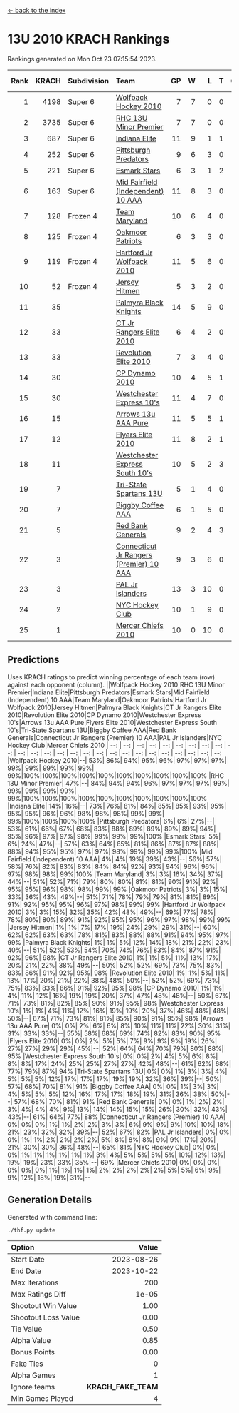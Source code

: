 [<- back to the index](readme.md)
# 13U 2010 KRACH Rankings
Rankings generated on Mon Oct 23 07:15:54 2023.

Rank|KRACH|Subdivision|Team|GP|W|L|T|OTW|OTL|SoS|Exp Wins|Win Diff
---:|---:|:---|:---|---:|---:|---:|---:|---:|---:|---:|---:|---:
1|4198|Super 6|[Wolfpack Hockey 2010](https://gamesheetstats.com/seasons/3664/teams/140960/schedule)|7|7|0|0|0|0|84|7.8|-0.0
2|3735|Super 6|[RHC 13U Minor Premier](https://gamesheetstats.com/seasons/3664/teams/140959/schedule)|7|7|0|0|1|0|74|7.8|-0.0
3|687|Super 6|[Indiana Elite](https://gamesheetstats.com/seasons/3664/teams/144350/schedule)|11|9|1|1|0|0|124|10.4|0.0
4|252|Super 6|[Pittsburgh Predators](https://gamesheetstats.com/seasons/3664/teams/140974/schedule)|9|6|3|0|0|0|239|6.9|0.0
5|221|Super 6|[Esmark Stars](https://gamesheetstats.com/seasons/3664/teams/140972/schedule)|6|3|1|2|0|0|220|4.9|0.0
6|163|Super 6|[Mid Fairfield (Independent) 10 AAA](https://gamesheetstats.com/seasons/3664/teams/140956/schedule)|11|8|3|0|1|0|722|8.8|-0.0
7|128|Frozen 4|[Team Maryland](https://gamesheetstats.com/seasons/3664/teams/140976/schedule)|10|6|4|0|1|0|719|6.8|-0.0
8|125|Frozen 4|[Oakmoor Patriots](https://gamesheetstats.com/seasons/3664/teams/162748/schedule)|6|3|3|0|0|0|271|3.9|0.0
9|119|Frozen 4|[Hartford Jr Wolfpack 2010](https://gamesheetstats.com/seasons/3664/teams/140957/schedule)|11|5|6|0|0|2|1365|5.8|-0.0
10|52|Frozen 4|[Jersey Hitmen](https://gamesheetstats.com/seasons/3664/teams/140961/schedule)|5|3|2|0|0|0|80|3.9|0.0
11|35||[Palmyra Black Knights](https://gamesheetstats.com/seasons/3664/teams/140973/schedule)|14|5|9|0|0|0|1101|5.9|0.0
12|33||[CT Jr Rangers Elite 2010](https://gamesheetstats.com/seasons/3664/teams/140955/schedule)|6|4|2|0|0|0|21|4.9|0.0
13|33||[Revolution Elite 2010](https://gamesheetstats.com/seasons/3664/teams/140975/schedule)|7|3|4|0|0|0|598|3.9|0.0
14|30||[CP Dynamo 2010](https://gamesheetstats.com/seasons/3664/teams/140968/schedule)|10|4|5|1|0|1|87|5.4|0.0
15|30||[Westchester Express 10's](https://gamesheetstats.com/seasons/3664/teams/140967/schedule)|11|4|7|0|0|0|385|4.8|-0.0
16|15||[Arrows 13u AAA Pure](https://gamesheetstats.com/seasons/3664/teams/140965/schedule)|11|5|5|1|0|0|29|6.4|0.0
17|12||[Flyers Elite 2010](https://gamesheetstats.com/seasons/3664/teams/140963/schedule)|11|8|2|1|0|0|5|9.4|0.0
18|11||[Westchester Express South 10's](https://gamesheetstats.com/seasons/3664/teams/140971/schedule)|10|5|2|3|0|0|20|7.4|0.0
19|7||[Tri-State Spartans 13U](https://gamesheetstats.com/seasons/3664/teams/144349/schedule)|5|1|4|0|1|0|180|1.9|0.0
20|7||[Biggby Coffee AAA](https://gamesheetstats.com/seasons/3664/teams/144347/schedule)|6|1|5|0|0|1|253|1.9|0.0
21|5||[Red Bank Generals](https://gamesheetstats.com/seasons/3664/teams/140962/schedule)|9|2|4|3|0|1|21|4.4|0.0
22|3||[Connecticut Jr Rangers (Premier) 10 AAA](https://gamesheetstats.com/seasons/3664/teams/140958/schedule)|9|3|6|0|0|0|18|3.9|0.0
23|3||[PAL Jr Islanders](https://gamesheetstats.com/seasons/3664/teams/140969/schedule)|13|3|10|0|0|0|19|3.9|0.0
24|2||[NYC Hockey Club](https://gamesheetstats.com/seasons/3664/teams/140966/schedule)|10|1|9|0|0|0|38|1.9|0.0
25|1||[Mercer Chiefs 2010](https://gamesheetstats.com/seasons/3664/teams/140964/schedule)|10|0|10|0|0|0|18|0.9|0.0

## Predictions
Uses KRACH ratings to predict winning percentage of each team (row) against each opponent (column).
||Wolfpack Hockey 2010|RHC 13U Minor Premier|Indiana Elite|Pittsburgh Predators|Esmark Stars|Mid Fairfield (Independent) 10 AAA|Team Maryland|Oakmoor Patriots|Hartford Jr Wolfpack 2010|Jersey Hitmen|Palmyra Black Knights|CT Jr Rangers Elite 2010|Revolution Elite 2010|CP Dynamo 2010|Westchester Express 10's|Arrows 13u AAA Pure|Flyers Elite 2010|Westchester Express South 10's|Tri-State Spartans 13U|Biggby Coffee AAA|Red Bank Generals|Connecticut Jr Rangers (Premier) 10 AAA|PAL Jr Islanders|NYC Hockey Club|Mercer Chiefs 2010
| --: | --: | --: | --: | --: | --: | --: | --: | --: | --: | --: | --: | --: | --: | --: | --: | --: | --: | --: | --: | --: | --: | --: | --: | --: | --: 
|Wolfpack Hockey 2010|--| 53%| 86%| 94%| 95%| 96%| 97%| 97%| 97%| 99%| 99%| 99%| 99%| 99%| 99%|100%|100%|100%|100%|100%|100%|100%|100%|100%|100%
|RHC 13U Minor Premier| 47%|--| 84%| 94%| 94%| 96%| 97%| 97%| 97%| 99%| 99%| 99%| 99%| 99%| 99%|100%|100%|100%|100%|100%|100%|100%|100%|100%|100%
|Indiana Elite| 14%| 16%|--| 73%| 76%| 81%| 84%| 85%| 85%| 93%| 95%| 95%| 95%| 96%| 96%| 98%| 98%| 98%| 99%| 99%| 99%|100%|100%|100%|100%
|Pittsburgh Predators|  6%|  6%| 27%|--| 53%| 61%| 66%| 67%| 68%| 83%| 88%| 89%| 89%| 89%| 89%| 94%| 95%| 96%| 97%| 97%| 98%| 99%| 99%| 99%|100%
|Esmark Stars|  5%|  6%| 24%| 47%|--| 57%| 63%| 64%| 65%| 81%| 86%| 87%| 87%| 88%| 88%| 94%| 95%| 95%| 97%| 97%| 98%| 99%| 99%| 99%|100%
|Mid Fairfield (Independent) 10 AAA|  4%|  4%| 19%| 39%| 43%|--| 56%| 57%| 58%| 76%| 82%| 83%| 83%| 84%| 84%| 92%| 93%| 94%| 96%| 96%| 97%| 98%| 98%| 99%|100%
|Team Maryland|  3%|  3%| 16%| 34%| 37%| 44%|--| 51%| 52%| 71%| 79%| 80%| 80%| 81%| 81%| 90%| 91%| 92%| 95%| 95%| 96%| 98%| 98%| 99%| 99%
|Oakmoor Patriots|  3%|  3%| 15%| 33%| 36%| 43%| 49%|--| 51%| 71%| 78%| 79%| 79%| 81%| 81%| 89%| 91%| 92%| 95%| 95%| 96%| 97%| 98%| 99%| 99%
|Hartford Jr Wolfpack 2010|  3%|  3%| 15%| 32%| 35%| 42%| 48%| 49%|--| 69%| 77%| 78%| 78%| 80%| 80%| 89%| 91%| 92%| 95%| 95%| 96%| 97%| 98%| 99%| 99%
|Jersey Hitmen|  1%|  1%|  7%| 17%| 19%| 24%| 29%| 29%| 31%|--| 60%| 62%| 62%| 63%| 63%| 78%| 81%| 83%| 88%| 88%| 91%| 94%| 95%| 97%| 99%
|Palmyra Black Knights|  1%|  1%|  5%| 12%| 14%| 18%| 21%| 22%| 23%| 40%|--| 51%| 52%| 53%| 54%| 70%| 74%| 76%| 83%| 84%| 87%| 91%| 92%| 96%| 98%
|CT Jr Rangers Elite 2010|  1%|  1%|  5%| 11%| 13%| 17%| 20%| 21%| 22%| 38%| 49%|--| 50%| 52%| 52%| 69%| 73%| 75%| 83%| 83%| 86%| 91%| 92%| 95%| 98%
|Revolution Elite 2010|  1%|  1%|  5%| 11%| 13%| 17%| 20%| 21%| 22%| 38%| 48%| 50%|--| 52%| 52%| 69%| 73%| 75%| 83%| 83%| 86%| 91%| 92%| 95%| 98%
|CP Dynamo 2010|  1%|  1%|  4%| 11%| 12%| 16%| 19%| 19%| 20%| 37%| 47%| 48%| 48%|--| 50%| 67%| 71%| 73%| 81%| 82%| 85%| 90%| 91%| 95%| 98%
|Westchester Express 10's|  1%|  1%|  4%| 11%| 12%| 16%| 19%| 19%| 20%| 37%| 46%| 48%| 48%| 50%|--| 67%| 71%| 73%| 81%| 81%| 85%| 90%| 91%| 95%| 98%
|Arrows 13u AAA Pure|  0%|  0%|  2%|  6%|  6%|  8%| 10%| 11%| 11%| 22%| 30%| 31%| 31%| 33%| 33%|--| 55%| 58%| 68%| 69%| 74%| 82%| 83%| 90%| 95%
|Flyers Elite 2010|  0%|  0%|  2%|  5%|  5%|  7%|  9%|  9%|  9%| 19%| 26%| 27%| 27%| 29%| 29%| 45%|--| 52%| 64%| 64%| 70%| 79%| 80%| 88%| 95%
|Westchester Express South 10's|  0%|  0%|  2%|  4%|  5%|  6%|  8%|  8%|  8%| 17%| 24%| 25%| 25%| 27%| 27%| 42%| 48%|--| 61%| 62%| 68%| 77%| 79%| 87%| 94%
|Tri-State Spartans 13U|  0%|  0%|  1%|  3%|  3%|  4%|  5%|  5%|  5%| 12%| 17%| 17%| 17%| 19%| 19%| 32%| 36%| 39%|--| 50%| 57%| 68%| 70%| 81%| 91%
|Biggby Coffee AAA|  0%|  0%|  1%|  3%|  3%|  4%|  5%|  5%|  5%| 12%| 16%| 17%| 17%| 18%| 19%| 31%| 36%| 38%| 50%|--| 57%| 68%| 70%| 81%| 91%
|Red Bank Generals|  0%|  0%|  1%|  2%|  2%|  3%|  4%|  4%|  4%|  9%| 13%| 14%| 14%| 15%| 15%| 26%| 30%| 32%| 43%| 43%|--| 61%| 64%| 77%| 88%
|Connecticut Jr Rangers (Premier) 10 AAA|  0%|  0%|  0%|  1%|  1%|  2%|  2%|  3%|  3%|  6%|  9%|  9%|  9%| 10%| 10%| 18%| 21%| 23%| 32%| 32%| 39%|--| 52%| 67%| 82%
|PAL Jr Islanders|  0%|  0%|  0%|  1%|  1%|  2%|  2%|  2%|  2%|  5%|  8%|  8%|  8%|  9%|  9%| 17%| 20%| 21%| 30%| 30%| 36%| 48%|--| 65%| 81%
|NYC Hockey Club|  0%|  0%|  0%|  1%|  1%|  1%|  1%|  1%|  1%|  3%|  4%|  5%|  5%|  5%|  5%| 10%| 12%| 13%| 19%| 19%| 23%| 33%| 35%|--| 69%
|Mercer Chiefs 2010|  0%|  0%|  0%|  0%|  0%|  0%|  1%|  1%|  1%|  1%|  2%|  2%|  2%|  2%|  2%|  5%|  5%|  6%|  9%|  9%| 12%| 18%| 19%| 31%|--

## Generation Details

Generated with command line:
```
./thf.py update
```

| Option | Value |
| :----- | ----: |
| Start Date | 2023-08-26 |
| End Date | 2023-10-22 |
| Max Iterations | 200 |
| Max Ratings Diff | 1e-05 |
| Shootout Win Value | 1.00 |
| Shootout Loss Value | 0.00 |
| Tie Value | 0.50 |
| Alpha Value | 0.85 |
| Bonus Points | 0.00 |
| Fake Ties | 0 |
| Alpha Games | 1 |
| Ignore teams | __KRACH_FAKE_TEAM__ |
| Min Games Played | 4 |

